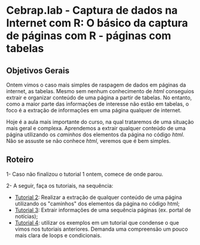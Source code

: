 #  Cebrap.lab - Captura de dados na Internet com R: O básico da captura de páginas com R - páginas com tabelas

## Objetivos Gerais

Ontem vimos o caso mais simples de raspagem de dados em páginas da internet, as tabelas. Mesmo sem nenhum conhecimento de *html* conseguios extrair e organizar conteúdo de uma página a partir de tabelas. No entanto, como a maior parte das informações de interesse não estão em tabelas, o foco é a extração de informações em uma página qualquer de internet.

Hoje é a aula mais importante do curso, na qual trataremos de uma situação mais geral e complexa. Aprendemos a extrair qualquer conteúdo de uma página utilizando os *caminhos* dos elementos da página no código *html*. Não se assuste se não conhece *html*, veremos que é bem simples. 

## Roteiro

1-  Caso não finalizou o tutorial 1 ontem, comece de onde parou.

2- A seguir, faça os tutoriais, na sequência: 

- [Tutorial 2](https://github.com/thiagomeireles/cebraplab_captura_R/blob/master/tutorials/webscraping_cebrap_02.Rmd): Realizar a extração de qualquer conteúdo de uma página utilizando os "caminhos" dos elementos da página no código html;
- [Tutorial 3](https://github.com/thiagomeireles/cebraplab_captura_R/blob/master/tutorials/webscraping_cebrap_03.Rmd): Extrair informações de uma sequência páginas (ex. portal de notícias);
- [Tutorial 4](https://github.com/thiagomeireles/cebraplab_captura_R/blob/master/tutorials/webscraping_cebrap_04.Rmd): utilizar os exemplos em um tutorial que condense o que vimos nos tutoriais anteriores. Demanda uma compreensão um pouco mais clara de loops e condicionais.

